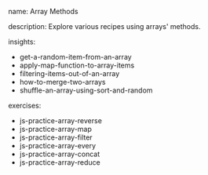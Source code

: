 name: Array Methods

description: Explore various recipes using arrays' methods.

insights:
  - get-a-random-item-from-an-array
  - apply-map-function-to-array-items
  - filtering-items-out-of-an-array
  - how-to-merge-two-arrays
  - shuffle-an-array-using-sort-and-random

exercises:
  - js-practice-array-reverse
  - js-practice-array-map
  - js-practice-array-filter
  - js-practice-array-every
  - js-practice-array-concat
  - js-practice-array-reduce
 
